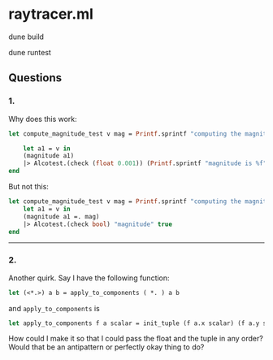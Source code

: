 # raytracer.ml

dune build

dune runtest

## Questions

### 1.

Why does this work:

```ocaml
let compute_magnitude_test v mag = Printf.sprintf "computing the magnitude of vector (%f, %f, %f)" v.x v.y v.z -: begin fun() ->

    let a1 = v in
    (magnitude a1)
    |> Alcotest.(check (float 0.001)) (Printf.sprintf "magnitude is %f" mag) mag
end
```

But not this:

```ocaml
let compute_magnitude_test v mag = Printf.sprintf "computing the magnitude of vector (%f, %f, %f)" v.x v.y v.z -: begin fun() ->
    let a1 = v in
    (magnitude a1 =. mag)
    |> Alcotest.(check bool) "magnitude" true
end

```

---

### 2.

Another quirk. Say I have the following function:

```ocaml
let (<*.>) a b = apply_to_components ( *. ) a b
```

and `apply_to_components` is

```ocaml
let apply_to_components f a scalar = init_tuple (f a.x scalar) (f a.y scalar) (f a.z scalar) (f a.w scalar)
```

How could I make it so that I could pass the float and the tuple in any order? Would that be an antipattern or perfectly okay thing to do?
